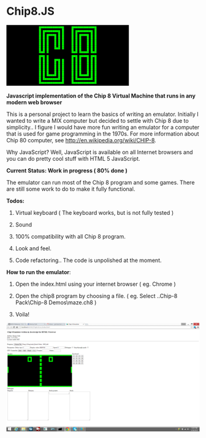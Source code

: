# Chip8.JS
![Screenshot](logo.png)

**Javascript implementation of the Chip 8 Virtual Machine that runs in any modern web browser**

This is a personal project to learn the basics of writing an emulator. Initially I wanted to write a MIX computer but decided to settle with Chip 8 due to simplicity.. I figure I would have more fun writing an emulator for a computer that is used for game programming in the 1970s. For more information about Chip 80 computer, see http://en.wikipedia.org/wiki/CHIP-8.

Why JavaScript? Well, JavaScript is available on all Internet browsers and you can do pretty cool stuff with HTML 5 JavaScript. 

**Current Status: Work in progress ( 80% done )**

The emulator can run most of the Chip 8 program and some games. There are still some work to do to make it fully functional.

**Todos:**

1. Virtual keyboard ( The keyboard works, but is not fully tested ) 

2. Sound 

3. 100% compatibility with all Chip 8 program.

4. Look and feel.

5. Code refactoring.. The code is unpolished at the moment. 

**How to run the emulator**:

1. Open the index.html using your internet browser ( eg. Chrome )

2. Open the chip8 program by choosing a file. ( eg. Select ..Chip-8 Pack\Chip-8 Demos\maze.ch8 )

3. Voila!

![Screenshot](Chip8Emulator2.png)
